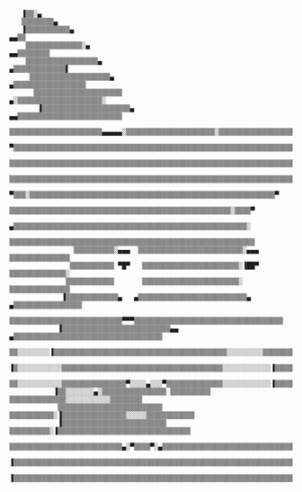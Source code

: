        ▐▒▒░▄                                                                                                                                                                                   
       ▒▒▒▒▒▒▒▒▄                                                                                                                                                                                                                                                            
       ▐▒▒▒▒▒▒▒▒▒▒▒▄                                                                         ▄▄▒▒                                                                                                                                                                           
        ▒▒▒▒▒▒▒▒▒▒▒▒▒▒░▄                                                               ▄▄▒▒▒▒▒▒▒▒                                                                                                                                                                           
        ▒▒▒▒▒▒▒▒▒▒▒▒▒▒▒▒▒▒▄                                                       ▄▒▒▒▒▒▒▒▒▒▒▒▒▒▌                                                                                                                                                                           
         ▒▒▒▒▒▒▒▒▒▒▒▒▒▒▒▒▒▒▒▒▄                                               ▄▒▒▒▒▒▒▒▒▒▒▒▒▒▒▒▒▒▒                                                                                                                                                                            
          ▒▒▒▒▒▒▒▒▒▒▒▒▒▒▒▒▒▒▒▒▒▒                                        ▄░▒▒▒▒▒▒▒▒▒▒▒▒▒▒▒▒▒▒▒▒▒░                                                                                                                                                                            
           ▐▒▒▒▒▒▒▒▒▒▒▒▒▒▒▒▒▒▒▒▒▒▒▄                                ▄▄▒▒▒▒▒▒▒▒▒▒▒▒▒▒▒▒▒▒▒▒▒▒▒▒▒▒                                                                                                                                                                             
             ▒▒▒▒▒▒▒▒▒▒▒▒▒▒▒▒▒▒▒▒▒▒▒▄▄▄▄▄░▒▒▒▒▒▒▒▒▒▒▒▒▒▒▒▒▒▒▒▒▒▒░▒▒▒▒▒▒▒▒▒▒▒▒▒▒▒▒▒▒▒▒▒▒▒▒▒▒▒▒▒                                                                                                                                                                              
              ▀▒▒▒▒▒▒▒▒▒▒▒▒▒▒▒▒▒▒▒▒▒▒▒▒▒▒▒▒▒▒▒▒▒▒▒▒▒▒▒▒▒▒▒▒▒▒▒▒▒▒▒▒▒▒▒▒▒▒▒▒▒▒▒▒▒▒▒▒▒▒▒▒▒▒▒▒▒▀                                                                                                                                                                               
                ▒▒▒▒▒▒▒▒▒▒▒▒▒▒▒▒▒▒▒▒▒▒▒▒▒▒▒▒▒▒▒▒▒▒▒▒▒▒▒▒▒▒▒▒▒▒▒▒▒▒▒▒▒▒▒▒▒▒▒▒▒▒▒▒▒▒▒▒▒▒▒▒▒▒▒                                                                                                                                                                                 
                  ▒▒▒▒▒▒▒▒▒▒▒▒▒▒▒▒▒▒▒▒▒▒▒▒▒▒▒▒▒▒▒▒▒▒▒▒▒▒▒▒▒▒▒▒▒▒▒▒▒▒▒▒▒▒▒▒▒▒▒▒▒▒▒▒▒▒▒▒▒▒▒                                                                                                                                                                                   
                    ▀▒▒▒░▒▒▒▒▒▒▒▒▒▒▒▒▒▒▒▒▒▒▒▒▒▒▒▒▒▒▒▒▒▒▒▒▒▒▒▒▒▒▒▒▒▒▒▒▒▒▒▒▒▒▒▒▒▒▒▒▒▒▒▒▒▀                                                                                                                                                                                     
                       ▒▒▒▒▒▒▒▒▒▒▒▒▒▒▒▒▒▒▒▒▒▒▒▒▒▒▒▒▒▒▒▒▒▒▒▒▒▒▒▒▒▒▒▒▒▒▒▒▒▒▒▒▒▒▒░▒▒▒▒▀                                                                                                                                                                                        
                     ▄▒▒▒▒▒▒▒▒▒▒▒▒▒▒▒▒▒▒▒▒▒▒▒▒▒▒▒▒▒▒▒▒▒▒▒▒▒▒▒▒▒▒▒▒▒▒▒▒▒▒▒▒▒▒▒▒▒▒░                                                                                                                                                                                           
                     ▒▒▒▒▒▒▒▒▒▒▒▒▒▒▒▒▒▒▒▒▒▒▒▒▒▒▒▒▒▒▒▒▒▒▒▒▒▒▒▒▒▒▒▒▒▒▒▒▒▒▒▒▒▒▒▒▒▒▒▒▒                                                                                                                                                                                          
                    ▒▒▒▒▒▒▒▒▒▒░▄▄▄  ▒▒▒▒▒▒▒▒▒▒▒▒▒▒▒▒▒▒▒▒▒▒▒▒▒▒░▄▄▄  ▒▒▒▒▒▒▒▒▒▒▒▒▒▒▒                                                                                                                                                                                         
                   ▒▒▒▒▒▒▒▒▒▒▒ ▀█▀   ▒▒▒▒▒▒▒▒▒▒▒▒▒▒▒▒▒▒▒▒▒▒▒▒░▐██▀   ▒▒▒▒▒▒▒▒▒▒▒▒▒▒░                                                                                                                                                                                        
                  ▒▒▒▒▒▒▒▒▒▒▒▒       ▒▒▒▒▒▒▒▒▒▒▒▒▒▒▒▒▒▒▒▒▒▒▒▒░       ▒▒▒▒▒▒▒▒▒▒▒▒▒▒▒                                                                                                                                                                                        
                 ▐▒▒▒▒▒▒▒▒▒▒▒▒▒▄   ▄▒▒▒▒▒▒▒▒▒▒▒▒▒▒▒▒▒▒▒▒▒▒▒▒▒▒▒▄   ▄▒▒▒▒▒▒▒▒▒▒▒▒▒▒▒▒▒                                                                                                                                                                                       
                 ▒▒▒▒▒▒▒▒▒▒▒▒▒▒▒▒▒▒▒▒▒▒▒▒▒▒▒▒▀▀▀▒▒▒▒▒▒▒▒▒▒▒▒▒▒▒▒▒▒▒▒▒▒▒▒▒▒▒▒▒▒▒▒▒▒▒▒▒                                                                                                                                                                                       
                ▐▒▒▒▒▒▒▒▒▒▒▒▒▒▒▒▒▒▒▒▒▒▒▒▒▒▒▒▄▄  ▄▒▒▒▒▒▒▒▒▒▒▒▒▒▒▒▒▒▒▒▒▒▒▒▒▒▒▒▒▒▒▒▒▒▒▒▒▒                                                                                                                                                                                      
                ▒▒░░░░░░░░▐▒▒▒▒▒▒▒▒▒▒▒▒▒▒▒▒▒▒▒▒▒▒▒▒▒▒▒▒▒▒▒▒▒▒▒▒▒▒▒▒▒▒▒░░░░░░░░░▒▒▒▒▒▒▒▒                                                                                                                                                                                     
               ▐▒░░░░░░░░░░░▒▒▒▒▒▒▒▒▒▒▒▒▒▒▒▒▒▒▒▒▒▒▒▒▒▒▒▒▒▒▒▒▒▒▒▒▒▒▒▒░░░░░░░░░░░░▐▒▒▒▒▒▒                                                                                                                                                                                     
               ▒▒░░░░░░░░░░░▒▒▒▒▒▒▒▒▒▒▒▒▒▒▒▒▀░░░░▄░░░▀▒▒▒▒▒▒▒▒▒▒▒▒▒▒░░░░░░░░░░░░▐▒▒▒▒▒▒▒                                                                                                                                                                                    
               ▐▒▒░░░░░░░▄░▒▒▒▒▒▒▒▒▒▒▒▒▒▒▒▒ ▒▒▒▒▒▒▒▒▒▒ ▒▒▒▒▒▒▒▒▒▒▒▒▒▒░░░░░░░░░░░▒▒▒▒▒▒▒▒                                                                                                                                                                                    
                ▒▒▒▒▒▒▒▒▒▒▒▒▒▒▒▒▒▒▒▒▒▒▒▒▒▒ ▒▒▒▒▒▒▒▒▒▒▒░▐▒▒▒▒▒▒▒▒▒▒▒▒▒▒▒▒░░░░░▒▒▒▒▒▒▒▒▒▒▒▒                                                                                                                                                                                   
                ▐▒▒▒▒▒▒▒▒▒▒▒▒▒▒▒▒▒▒▒▒▒▒▒▒▒▒ ▒▒▒▒▒▒▒▒▒▒░▐▒▒▒▒▒▒▒▒▒▒▒▒▒▒▒▒▒▒▒▒▒▒▒▒▒▒▒▒▒▒▒▒▒                                                                                                                                                                                   
                 ▒▒▒▒▒▒▒▒▒▒▒▒▒▒▒▒▒▒▒▒▒▒▒▒▒▒▒▒▄░▀▒▒▒▒▀░▄▒▒▒▒▒▒▒▒▒▒▒▒▒▒▒▒▒▒▒▒▒▒▒▒▒▒▒▒▒▒▒▒▒▒▒                                                                                                                                                                                  
                  ▐▒▒▒▒▒▒▒▒▒▒▒▒▒▒▒▒▒▒▒▒▒▒▒▒▒▒▒▒▒▒▒▒▒▒▒▒▒▒▒▒▒▒▒▒▒▒▒▒▒▒▒▒▒▒▒▒▒▒▒▒▒▒▒▒▒▒▒▒▒▒▒                                                                                                                                                                                  
                   ▐▒▒▒▒▒▒▒▒▒▒▒▒▒▒▒▒▒▒▒▒▒▒▒▒▒▒▒▒▒▒▒▒▒▒▒▒▒▒▒▒▒▒▒▒▒▒▒▒▒▒▒▒▒▒▒▒▒▒▒▒▒▒▒▒▒▒▒▒▒▒░                                               
